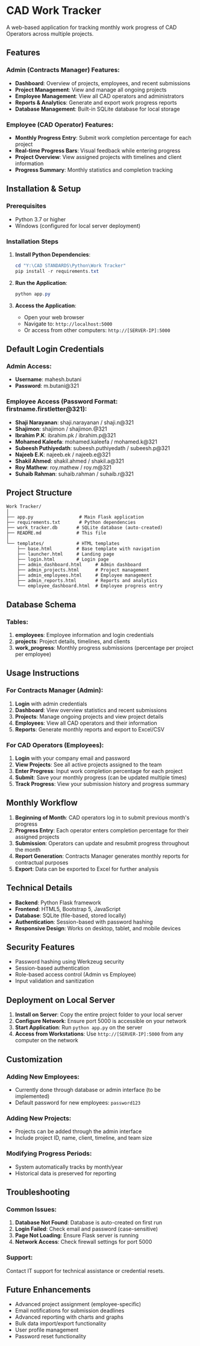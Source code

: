 # CAD Work Tracker

A web-based application for tracking monthly work progress of CAD Operators across multiple projects.

## Features

### Admin (Contracts Manager) Features:
- **Dashboard**: Overview of projects, employees, and recent submissions
- **Project Management**: View and manage all ongoing projects
- **Employee Management**: View all CAD operators and administrators
- **Reports & Analytics**: Generate and export work progress reports
- **Database Management**: Built-in SQLite database for local storage

### Employee (CAD Operator) Features:
- **Monthly Progress Entry**: Submit work completion percentage for each project
- **Real-time Progress Bars**: Visual feedback while entering progress
- **Project Overview**: View assigned projects with timelines and client information
- **Progress Summary**: Monthly statistics and completion tracking

## Installation & Setup

### Prerequisites
- Python 3.7 or higher
- Windows (configured for local server deployment)

### Installation Steps

1. **Install Python Dependencies**:
   ```powershell
   cd "Y:\CAD STANDARDS\Python\Work Tracker"
   pip install -r requirements.txt
   ```

2. **Run the Application**:
   ```powershell
   python app.py
   ```

3. **Access the Application**:
   - Open your web browser
   - Navigate to: `http://localhost:5000`
   - Or access from other computers: `http://[SERVER-IP]:5000`

## Default Login Credentials

### Admin Access:
- **Username**: mahesh.butani
- **Password**: m.butani@321

### Employee Access (Password Format: firstname.firstletter@321):
- **Shaji Narayanan**: shaji.narayanan / shaji.n@321
- **Shajimon**: shajimon / shajimon.@321
- **Ibrahim P.K**: ibrahim.pk / ibrahim.p@321
- **Mohamed Kaleefa**: mohamed.kaleefa / mohamed.k@321
- **Subeesh Puthiyedath**: subeesh.puthiyedath / subeesh.p@321
- **Najeeb E.K**: najeeb.ek / najeeb.e@321
- **Shakil Ahmed**: shakil.ahmed / shakil.a@321
- **Roy Mathew**: roy.mathew / roy.m@321
- **Suhaib Rahman**: suhaib.rahman / suhaib.r@321

## Project Structure

```
Work Tracker/
│
├── app.py                 # Main Flask application
├── requirements.txt       # Python dependencies
├── work_tracker.db       # SQLite database (auto-created)
├── README.md             # This file
│
└── templates/            # HTML templates
    ├── base.html         # Base template with navigation
    ├── launcher.html     # Landing page
    ├── login.html        # Login page
    ├── admin_dashboard.html     # Admin dashboard
    ├── admin_projects.html      # Project management
    ├── admin_employees.html     # Employee management
    ├── admin_reports.html       # Reports and analytics
    └── employee_dashboard.html  # Employee progress entry
```

## Database Schema

### Tables:
1. **employees**: Employee information and login credentials
2. **projects**: Project details, timelines, and clients
3. **work_progress**: Monthly progress submissions (percentage per project per employee)

## Usage Instructions

### For Contracts Manager (Admin):

1. **Login** with admin credentials
2. **Dashboard**: View overview statistics and recent submissions
3. **Projects**: Manage ongoing projects and view project details
4. **Employees**: View all CAD operators and their information
5. **Reports**: Generate monthly reports and export to Excel/CSV

### For CAD Operators (Employees):

1. **Login** with your company email and password
2. **View Projects**: See all active projects assigned to the team
3. **Enter Progress**: Input work completion percentage for each project
4. **Submit**: Save your monthly progress (can be updated multiple times)
5. **Track Progress**: View your submission history and progress summary

## Monthly Workflow

1. **Beginning of Month**: CAD operators log in to submit previous month's progress
2. **Progress Entry**: Each operator enters completion percentage for their assigned projects
3. **Submission**: Operators can update and resubmit progress throughout the month
4. **Report Generation**: Contracts Manager generates monthly reports for contractual purposes
5. **Export**: Data can be exported to Excel for further analysis

## Technical Details

- **Backend**: Python Flask framework
- **Frontend**: HTML5, Bootstrap 5, JavaScript
- **Database**: SQLite (file-based, stored locally)
- **Authentication**: Session-based with password hashing
- **Responsive Design**: Works on desktop, tablet, and mobile devices

## Security Features

- Password hashing using Werkzeug security
- Session-based authentication
- Role-based access control (Admin vs Employee)
- Input validation and sanitization

## Deployment on Local Server

1. **Install on Server**: Copy the entire project folder to your local server
2. **Configure Network**: Ensure port 5000 is accessible on your network
3. **Start Application**: Run `python app.py` on the server
4. **Access from Workstations**: Use `http://[SERVER-IP]:5000` from any computer on the network

## Customization

### Adding New Employees:
- Currently done through database or admin interface (to be implemented)
- Default password for new employees: `password123`

### Adding New Projects:
- Projects can be added through the admin interface
- Include project ID, name, client, timeline, and team size

### Modifying Progress Periods:
- System automatically tracks by month/year
- Historical data is preserved for reporting

## Troubleshooting

### Common Issues:

1. **Database Not Found**: Database is auto-created on first run
2. **Login Failed**: Check email and password (case-sensitive)
3. **Page Not Loading**: Ensure Flask server is running
4. **Network Access**: Check firewall settings for port 5000

### Support:
Contact IT support for technical assistance or credential resets.

## Future Enhancements

- Advanced project assignment (employee-specific)
- Email notifications for submission deadlines
- Advanced reporting with charts and graphs
- Bulk data import/export functionality
- User profile management
- Password reset functionality
